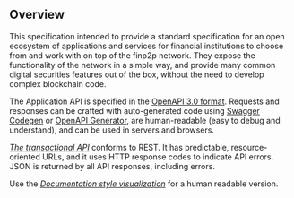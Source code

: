 ## Overview
This specification intended to provide a standard specification for an open ecosystem of applications and services for financial institutions to choose from and work with on top of the finp2p network.
They expose the functionality of the network in a simple way, and provide many common digital securities features out of the box, without the need to develop complex blockchain code.

The Application API is specified in the [OpenAPI 3.0 format](https://www.openapis.org).
Requests and responses can be crafted with auto-generated code using
[Swagger Codegen](https://swagger.io/tools/swagger-codegen) or
[OpenAPI Generator](https://openapi-generator.tech), are human-readable
(easy to debug and understand), and can be used in servers and browsers.


[*The transactional API*][application_openapi_spec] conforms to REST. It has predictable, resource-oriented URLs, and it uses HTTP response codes to indicate API errors. JSON is returned by all API responses, including errors.

Use the [*Documentation style visualization*][application_openapi_spec_viewer] for a human readable version.


[application_openapi_spec]: ./api.yaml
[application_openapi_spec_viewer]: https://editor.swagger.io/?url=https%3A%2F%2Fraw.githubusercontent.com%2FFinP2P%2Fspecifications%2Fmaster%2Fapplication-api%2Fapi.yaml
